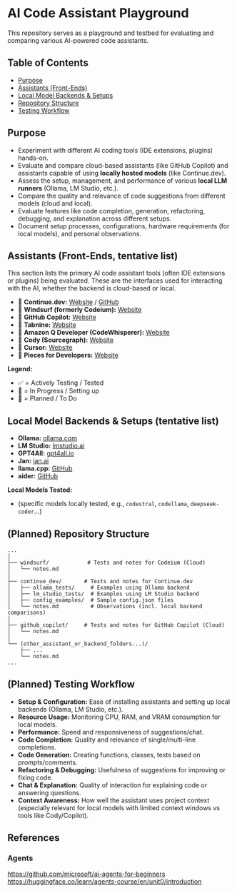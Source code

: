 # AI Code Assistant Playground

This repository serves as a playground and testbed for evaluating and comparing various AI-powered code assistants.

## Table of Contents

*   [Purpose](#purpose)
*   [Assistants (Front-Ends)](#assistants-front-ends)
*   [Local Model Backends & Setups](#local-model-backends--setups)
*   [Repository Structure](#repository-structure)
*   [Testing Workflow](#testing-workflow)

## Purpose

*   Experiment with different AI coding tools (IDE extensions, plugins) hands-on.
*   Evaluate and compare cloud-based assistants (like GitHub Copilot) and assistants capable of using **locally hosted models** (like Continue.dev).
*   Assess the setup, management, and performance of various **local LLM runners** (Ollama, LM Studio, etc.).
*   Compare the quality and relevance of code suggestions from different models (cloud and local).
*   Evaluate features like code completion, generation, refactoring, debugging, and explanation across different setups.
*   Document setup processes, configurations, hardware requirements (for local models), and personal observations.

## Assistants (Front-Ends, tentative list)

This section lists the primary AI code assistant tools (often IDE extensions or plugins) being evaluated. These are the interfaces used for interacting with the AI, whether the backend is cloud-based or local.

*   🔄 **Continue.dev:** [Website](https://continue.dev/) / [GitHub](https://github.com/continuedev/continue) 
*   🔄  **Windsurf (formerly Codeium):** [Website](https://codeium.com/) 
*   🔄 **GitHub Copilot:** [Website](https://github.com/features/copilot) 
*   📝 **Tabnine:** [Website](https://www.tabnine.com/) 
*   📝 **Amazon Q Developer (CodeWhisperer):** [Website](https://aws.amazon.com/q/developer/) 
*   📝 **Cody (Sourcegraph):** [Website](https://sourcegraph.com/cody) 
*   📝 **Cursor:** [Website](https://cursor.sh/) 
*   📝 **Pieces for Developers:** [Website](https://pieces.app/)

**Legend:**
*   ✅ = Actively Testing / Tested
*   🔄 = In Progress / Setting up
*   📝 = Planned / To Do

## Local Model Backends & Setups (tentative list)

*   **Ollama:** [ollama.com](https://ollama.com/)
*   **LM Studio:** [lmstudio.ai](https://lmstudio.ai/)
*   **GPT4All:** [gpt4all.io](https://gpt4all.io/)
*   **Jan:** [jan.ai](https://jan.ai/)
*   **llama.cpp:** [GitHub](https://github.com/ggerganov/llama.cpp)
*   **aider:** [GitHub](https://github.com/Aider-AI/aider)

**Local Models Tested:**
*   (specific models locally tested, e.g., `codestral`, `codellama`, `deepseek-coder`...)

## (Planned) Repository Structure
```
...
│
├── windsurf/            # Tests and notes for Codeium (Cloud)
│   └── notes.md
│
├── continue_dev/       # Tests and notes for Continue.dev
│   ├── ollama_tests/     # Examples using Ollama backend
│   ├── lm_studio_tests/  # Examples using LM Studio backend
│   ├── config_examples/  # Sample config.json files
│   └── notes.md          # Observations (incl. local backend comparisons)
│
├── github_copilot/     # Tests and notes for GitHub Copilot (Cloud)
│   └── notes.md
│
└── (other_assistant_or_backend_folders...)/
    ├── ...
    └── notes.md
...
```

## (Planned) Testing Workflow

*   **Setup & Configuration:** Ease of installing assistants and setting up local backends (Ollama, LM Studio, etc.).
*   **Resource Usage:** Monitoring CPU, RAM, and VRAM consumption for local models.
*   **Performance:** Speed and responsiveness of suggestions/chat.
*   **Code Completion:** Quality and relevance of single/multi-line completions.
*   **Code Generation:** Creating functions, classes, tests based on prompts/comments.
*   **Refactoring & Debugging:** Usefulness of suggestions for improving or fixing code.
*   **Chat & Explanation:** Quality of interaction for explaining code or answering questions.
*   **Context Awareness:** How well the assistant uses project context (especially relevant for local models with limited context windows vs tools like Cody/Copilot).

## References
### Agents 
https://github.com/microsoft/ai-agents-for-beginners
https://huggingface.co/learn/agents-course/en/unit0/introduction
